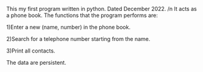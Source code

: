 This my first program written in python. Dated December 2022. /n
It acts as a phone book. The functions that the program performs are:

1)Enter a new (name, number) in the phone book.

2)Search for a telephone number starting from the name.

3)Print all contacts.

The data are persistent.
